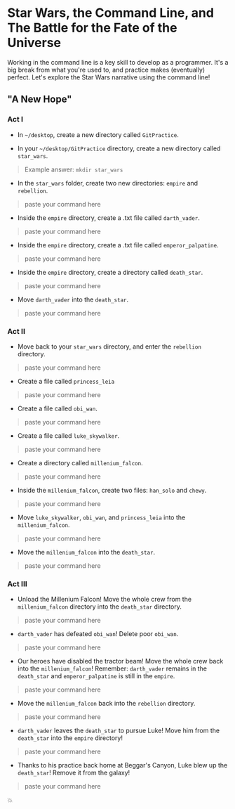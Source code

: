 # Star Wars, the Command Line, and The Battle for the Fate of the Universe

Working in the command line is a key skill to develop as a programmer. It's a big break from what you're used to, and practice makes (eventually) perfect. Let's explore the Star Wars narrative using the command line!

## "A New Hope"
### Act I

* In `~/desktop`, create a new directory called `GitPractice`.

* In your `~/desktop/GitPractice` directory, create a new directory called `star_wars`.

> Example answer: `mkdir star_wars`

* In the `star_wars` folder, create two new directories: `empire` and `rebellion`.

> paste your command here

* Inside the `empire` directory, create a .txt file called `darth_vader`.

> paste your command here

* Inside the `empire` directory, create a .txt file called `emperor_palpatine`.
> paste your command here

* Inside the `empire` directory, create a directory called `death_star`.
> paste your command here

* Move `darth_vader` into the `death_star`.
> paste your command here

### Act II

* Move back to your `star_wars` directory, and enter the `rebellion` directory.
> paste your command here

* Create a file called `princess_leia`

> paste your command here

* Create a file called `obi_wan`.
> paste your command here

* Create a file called `luke_skywalker`.
> paste your command here

* Create a directory called `millenium_falcon`.
> paste your command here

* Inside the `millenium_falcon`, create two files: `han_solo` and `chewy`.
> paste your command here

* Move `luke_skywalker`, `obi_wan`, and `princess_leia` into the `millenium_falcon`.
> paste your command here

* Move the `millenium_falcon` into the `death_star`.
> paste your command here

### Act III

* Unload the Millenium Falcon! Move the whole crew from the `millenium_falcon` directory into the `death_star` directory.
> paste your command here

* `darth_vader` has defeated `obi_wan`! Delete poor `obi_wan`.
> paste your command here

* Our heroes have disabled the tractor beam! Move the whole crew back into the `millenium_falcon`! Remember: `darth_vader` remains in the `death_star` and `emperor_palpatine` is still in the `empire`.
> paste your command here

* Move the `millenium_falcon` back into the `rebellion` directory.
> paste your command here

* `darth_vader` leaves the `death_star` to pursue Luke! Move him from the `death_star` into the `empire` directory!
> paste your command here

* Thanks to his practice back home at Beggar's Canyon, Luke blew up the `death_star`! Remove it from the galaxy!
> paste your command here

 :boom:
